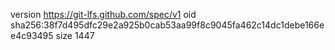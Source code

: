 version https://git-lfs.github.com/spec/v1
oid sha256:38f7d495dfc29e2a925b0cab53aa99f8c9045fa462c14dc1debe166ee4c93495
size 1447
